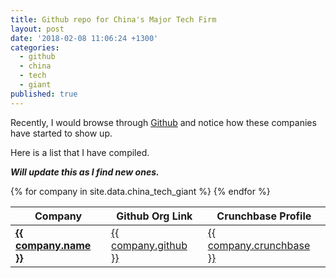 ```yaml
---
title: Github repo for China's Major Tech Firm
layout: post
date: '2018-02-08 11:06:24 +1300'
categories:
  - github
  - china
  - tech
  - giant
published: true
---
```


Recently, I would browse through [Github](https://github.com) and notice how these companies have started to show up.

Here is a list that I have compiled.


**_Will update this as I find new ones._**

<table>
  <thead>
    <tr>
      <th>Company</th>
      <th>Github Org Link</th>
      <th>Crunchbase Profile</th>
    </tr>
  </thead>
  <tbody>
    {% for company in site.data.china_tech_giant %}
      <tr>
        <td>
          <div>
            <a href="{{ company.name_link }}"><b>{{ company.name }}</b></a>
          </div>
        </td>
        <td>
          <div>
            <a href="{{ company.github }}">{{ company.github }}</a>
          </div>
        </td>
        <td>
          <div>
            <a href="{{ company.crunchbase }}">{{ company.crunchbase }}</a>
          </div>
        </td>
      </tr>
    {% endfor %}
  </tbody>
</table>
